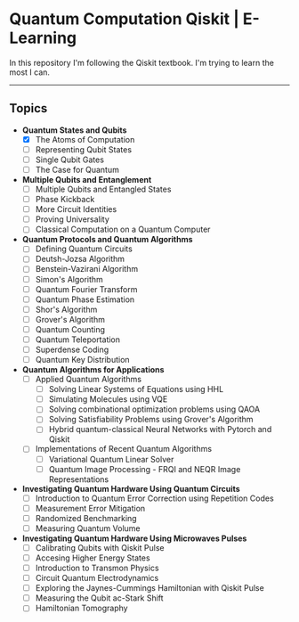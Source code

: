 # Quantum Computation Qiskit | E-Learning

In this repository I'm following the Qiskit textbook. I'm trying to learn the most I can.

* * *

## Topics

- **Quantum States and Qubits**
  - [x] The Atoms  of Computation
  - [ ] Representing Qubit States
  - [ ] Single Qubit Gates
  - [ ] The Case for Quantum

- **Multiple Qubits and Entanglement**
  - [ ] Multiple Qubits and Entangled States
  - [ ] Phase Kickback
  - [ ] More Circuit Identities
  - [ ] Proving Universality
  - [ ] Classical Computation on a Quantum Computer

- **Quantum Protocols and Quantum Algorithms**
  - [ ] Defining Quantum Circuits
  - [ ] Deutsh-Jozsa Algorithm
  - [ ] Benstein-Vazirani Algorithm
  - [ ] Simon's Algorithm
  - [ ] Quantum Fourier Transform
  - [ ] Quantum Phase Estimation
  - [ ] Shor's Algorithm
  - [ ] Grover's Algorithm
  - [ ] Quantum Counting
  - [ ] Quantum Teleportation
  - [ ] Superdense Coding
  - [ ] Quantum Key Distribution

- **Quantum Algorithms for Applications**
  - [ ] Applied Quantum Algorithms
    - [ ] Solving Linear Systems of Equations using HHL
    - [ ] Simulating Molecules using VQE
    - [ ] Solving combinational optimization problems using QAOA
    - [ ] Solving Satisfiability Problems using Grover's Algorithm
    - [ ] Hybrid quantum-classical Neural Networks with Pytorch and Qiskit
  - [ ] Implementations of Recent Quantum Algorithms
    - [ ] Variational Quantum Linear Solver
    - [ ] Quantum Image Processing - FRQI and NEQR Image Representations

- **Investigating Quantum Hardware Using Quantum Circuits**
  - [ ] Introduction to Quantum Error Correction using Repetition Codes
  - [ ] Measurement Error Mitigation
  - [ ] Randomized Benchmarking
  - [ ] Measuring Quantum Volume

- **Investigating Quantum Hardware Using Microwaves Pulses**
  - [ ] Calibrating Qubits with Qiskit Pulse
  - [ ] Accesing Higher Energy States
  - [ ] Introduction to Transmon Physics
  - [ ] Circuit Quantum Electrodynamics
  - [ ] Exploring the Jaynes-Cummings Hamiltonian with Qiskit Pulse
  - [ ] Measuring the Qubit ac-Stark Shift
  - [ ] Hamiltonian Tomography
